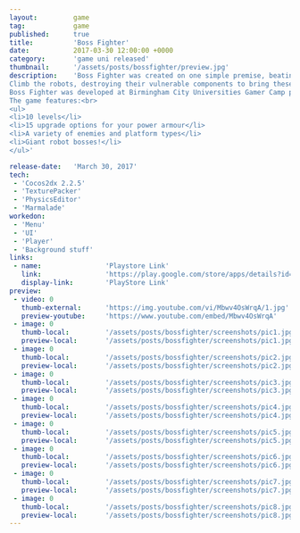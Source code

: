 ```yaml
---
layout: 		game
tag:			game
published:		true
title:  		'Boss Fighter'
date:   		2017-03-30 12:00:00 +0000
category: 		'game uni released'
thumbnail:		'/assets/posts/bossfighter/preview.jpg'
description:	'Boss Fighter was created on one simple premise, beating up giant robots is cool and fun. Leads our hero through 10 other worldly levels battling giant robots and hordes of evil minions!</br>
Climb the robots, destroying their vulnerable components to bring these behemoths to their knees and save the world. The minions will do all they can to protect their robot masters using an arsenal of weapons including freeze rays and glob cannons. The hope to stand against this mighty enemy is to collect energy cells from fallen foes and use it to upgrade your armor and abilities. Upgrade to the maximum and destroy the mighty alien hoard. Good luck mighty hero!<br>
Boss Fighter was developed at Birmingham City Universities Gamer Camp post-graduate course by a team of student artists, programmers and designers.<br><br>
The game features:<br>
<ul>
<li>10 levels</li>
<li>15 upgrade options for your power armour</li>
<li>A variety of enemies and platform types</li>
<li>Giant robot bosses!</li>
</ul>'

release-date:	'March 30, 2017'
tech:
 - 'Cocos2dx 2.2.5'
 - 'TexturePacker'
 - 'PhysicsEditor'
 - 'Marmalade'
workedon:
 - 'Menu'
 - 'UI'
 - 'Player'
 - 'Background stuff'
links:
 - name:				'Playstore Link'
   link:				'https://play.google.com/store/apps/details?id=uk.ac.bcu.gamercamp.bossfighter&hl=en'
   display-link:		'PlayStore Link'
preview:
 - video: 0
   thumb-external:		'https://img.youtube.com/vi/Mbwv4OsWrqA/1.jpg'
   preview-youtube:		'https://www.youtube.com/embed/Mbwv4OsWrqA'
 - image: 0
   thumb-local:			'/assets/posts/bossfighter/screenshots/pic1.jpg'
   preview-local:		'/assets/posts/bossfighter/screenshots/pic1.jpg'
 - image: 0
   thumb-local:			'/assets/posts/bossfighter/screenshots/pic2.jpg'
   preview-local:		'/assets/posts/bossfighter/screenshots/pic2.jpg'
 - image: 0
   thumb-local:			'/assets/posts/bossfighter/screenshots/pic3.jpg'
   preview-local:		'/assets/posts/bossfighter/screenshots/pic3.jpg'
 - image: 0
   thumb-local:			'/assets/posts/bossfighter/screenshots/pic4.jpg'
   preview-local:		'/assets/posts/bossfighter/screenshots/pic4.jpg'
 - image: 0
   thumb-local:			'/assets/posts/bossfighter/screenshots/pic5.jpg'
   preview-local:		'/assets/posts/bossfighter/screenshots/pic5.jpg'
 - image: 0
   thumb-local:			'/assets/posts/bossfighter/screenshots/pic6.jpg'
   preview-local:		'/assets/posts/bossfighter/screenshots/pic6.jpg'
 - image: 0
   thumb-local:			'/assets/posts/bossfighter/screenshots/pic7.jpg'
   preview-local:		'/assets/posts/bossfighter/screenshots/pic7.jpg'
 - image: 0
   thumb-local:			'/assets/posts/bossfighter/screenshots/pic8.jpg'
   preview-local:		'/assets/posts/bossfighter/screenshots/pic8.jpg'
---
```

